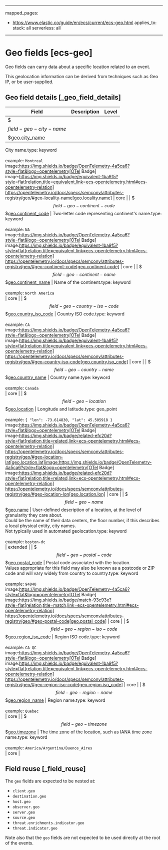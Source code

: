 <!-- This file is automatically generated. Don't edit it manually! -->
---
mapped_pages:
  - https://www.elastic.co/guide/en/ecs/current/ecs-geo.html
applies_to:
  stack: all
  serverless: all
---

# Geo fields [ecs-geo]

Geo fields can carry data about a specific location related to an event.

This geolocation information can be derived from techniques such as Geo IP, or be user-supplied.

## Geo field details [_geo_field_details]

| Field | Description | Level |
| --- | --- | --- |
| $$$field-geo-city-name$$$[geo.city_name](#field-geo-city-name) |
City name.type: keyword<br><br>
example: `Montreal`<br>image:https://img.shields.io/badge/OpenTelemetry-4a5ca6?style=flat&logo=opentelemetry[OTel Badge] image:https://img.shields.io/badge/equivalent-1ba9f5?style=flat[relation,title=equivalent,link=ecs-opentelemetry.html#ecs-opentelemetry-relation] https://opentelemetry.io/docs/specs/semconv/attributes-registry/geo/#geo-locality-name[geo.locality.name] | core |
| $$$field-geo-continent-code$$$[geo.continent_code](#field-geo-continent-code) |
Two-letter code representing continent's name.type: keyword<br><br>
example: `NA`<br>image:https://img.shields.io/badge/OpenTelemetry-4a5ca6?style=flat&logo=opentelemetry[OTel Badge] image:https://img.shields.io/badge/equivalent-1ba9f5?style=flat[relation,title=equivalent,link=ecs-opentelemetry.html#ecs-opentelemetry-relation] https://opentelemetry.io/docs/specs/semconv/attributes-registry/geo/#geo-continent-code[geo.continent.code] | core |
| $$$field-geo-continent-name$$$[geo.continent_name](#field-geo-continent-name) |
Name of the continent.type: keyword<br><br>
example: `North America`<br> | core |
| $$$field-geo-country-iso-code$$$[geo.country_iso_code](#field-geo-country-iso-code) |
Country ISO code.type: keyword<br><br>
example: `CA`<br>image:https://img.shields.io/badge/OpenTelemetry-4a5ca6?style=flat&logo=opentelemetry[OTel Badge] image:https://img.shields.io/badge/equivalent-1ba9f5?style=flat[relation,title=equivalent,link=ecs-opentelemetry.html#ecs-opentelemetry-relation] https://opentelemetry.io/docs/specs/semconv/attributes-registry/geo/#geo-country-iso-code[geo.country.iso_code] | core |
| $$$field-geo-country-name$$$[geo.country_name](#field-geo-country-name) |
Country name.type: keyword<br><br>
example: `Canada`<br> | core |
| $$$field-geo-location$$$[geo.location](#field-geo-location) |
Longitude and latitude.type: geo_point<br><br>
example: `{ "lon": -73.614830, "lat": 45.505918 }`<br>image:https://img.shields.io/badge/OpenTelemetry-4a5ca6?style=flat&logo=opentelemetry[OTel Badge] image:https://img.shields.io/badge/related-efc20d?style=flat[relation,title=related,link=ecs-opentelemetry.html#ecs-opentelemetry-relation] https://opentelemetry.io/docs/specs/semconv/attributes-registry/geo/#geo-location-lat[geo.location.lat]image:https://img.shields.io/badge/OpenTelemetry-4a5ca6?style=flat&logo=opentelemetry[OTel Badge] image:https://img.shields.io/badge/related-efc20d?style=flat[relation,title=related,link=ecs-opentelemetry.html#ecs-opentelemetry-relation] https://opentelemetry.io/docs/specs/semconv/attributes-registry/geo/#geo-location-lon[geo.location.lon] | core |
| $$$field-geo-name$$$[geo.name](#field-geo-name) |
User-defined description of a location, at the level of granularity they care about.<br>Could be the name of their data centers, the floor number, if this describes a local physical entity, city names.<br>Not typically used in automated geolocation.type: keyword<br><br>
example: `boston-dc`<br> | extended |
| $$$field-geo-postal-code$$$[geo.postal_code](#field-geo-postal-code) |
Postal code associated with the location.<br>Values appropriate for this field may also be known as a postcode or ZIP code and will vary widely from country to country.type: keyword<br><br>
example: `94040`<br>image:https://img.shields.io/badge/OpenTelemetry-4a5ca6?style=flat&logo=opentelemetry[OTel Badge] image:https://img.shields.io/badge/match-93c93e?style=flat[relation,title=match,link=ecs-opentelemetry.html#ecs-opentelemetry-relation] https://opentelemetry.io/docs/specs/semconv/attributes-registry/geo/#geo-postal-code[geo.postal_code] | core |
| $$$field-geo-region-iso-code$$$[geo.region_iso_code](#field-geo-region-iso-code) |
Region ISO code.type: keyword<br><br>
example: `CA-QC`<br>image:https://img.shields.io/badge/OpenTelemetry-4a5ca6?style=flat&logo=opentelemetry[OTel Badge] image:https://img.shields.io/badge/equivalent-1ba9f5?style=flat[relation,title=equivalent,link=ecs-opentelemetry.html#ecs-opentelemetry-relation] https://opentelemetry.io/docs/specs/semconv/attributes-registry/geo/#geo-region-iso-code[geo.region.iso_code] | core |
| $$$field-geo-region-name$$$[geo.region_name](#field-geo-region-name) |
Region name.type: keyword<br><br>
example: `Quebec`<br> | core |
| $$$field-geo-timezone$$$[geo.timezone](#field-geo-timezone) |
The time zone of the location, such as IANA time zone name.type: keyword<br><br>
example: `America/Argentina/Buenos_Aires`<br> | core |

## Field reuse [_field_reuse]

The `geo` fields are expected to be nested at:

* `client.geo`
* `destination.geo`
* `host.geo`
* `observer.geo`
* `server.geo`
* `source.geo`
* `threat.enrichments.indicator.geo`
* `threat.indicator.geo`

Note also that the `geo` fields are not expected to be used directly at the root of the events.
